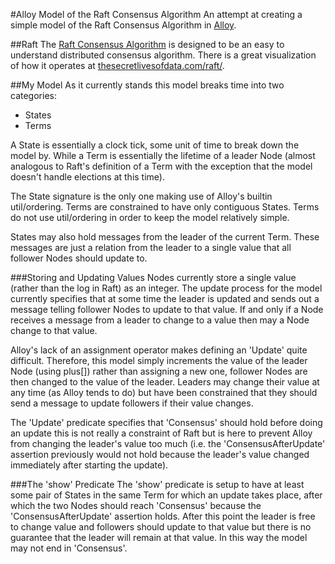 #Alloy Model of the Raft Consensus Algorithm
An attempt at creating a simple model of the Raft Consensus Algorithm in
[Alloy](http://alloy.mit.edu/alloy/).

##Raft
The [Raft Consensus Algorithm](https://raft.github.io/) is designed to be an
easy to understand distributed consensus algorithm. There is a great
visualization of how it operates at
[thesecretlivesofdata.com/raft/](http://thesecretlivesofdata.com/raft/).

##My Model
As it currently stands this model breaks time into two categories:

- States
- Terms

A State is essentially a clock tick, some unit of time to break down the model
by. While a Term is essentially the lifetime of a leader Node (almost analogous
to Raft's definition of a Term with the exception that the model doesn't handle
elections at this time).

The State signature is the only one making use of Alloy's builtin util/ordering.
Terms are constrained to have only contiguous States. Terms do not use
util/ordering in order to keep the model relatively simple.

States may also hold messages from the leader of the current Term. These
messages are just a relation from the leader to a single value that all follower
Nodes should update to.

###Storing and Updating Values
Nodes currently store a single value (rather than the log in Raft) as an
integer. The update process for the model currently specifies that at some time
the leader is updated and sends out a message telling follower Nodes to update
to that value. If and only if a Node receives a message from a leader to change
to a value then may a Node change to that value.

Alloy's lack of an assignment operator makes defining an 'Update' quite
difficult. Therefore, this model simply increments the value of the leader Node
(using plus[]) rather than assigning a new one, follower Nodes are then changed
to the value of the leader. Leaders may change their value at any time (as Alloy
tends to do) but have been constrained that they should send a message to update
followers if their value changes.

The 'Update' predicate specifies that 'Consensus' should hold before doing an
update this is not really a constraint of Raft but is here to prevent Alloy from
changing the leader's value too much (i.e. the 'ConsensusAfterUpdate' assertion
previously would not hold because the leader's value changed immediately after
starting the update).

###The 'show' Predicate
The 'show' predicate is setup to have at least some pair of States in the same
Term for which an update takes place, after which the two Nodes should reach
'Consensus' because the 'ConsensusAfterUpdate' assertion holds. After this point
the leader is free to change value and followers should update to that value but
there is no guarantee that the leader will remain at that value. In this way the
model may not end in 'Consensus'.
